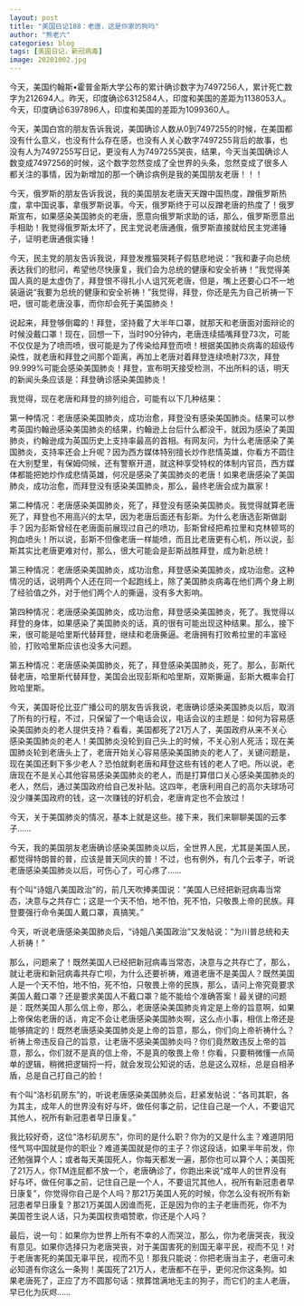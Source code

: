 ```yaml
---
layout: post
title: "美国日记188：老唐，这是你家的狗吗"
author: "熊老六"
categories: blog
tags: [美国日记，新冠病毒]
image: 20201002.jpg
---
```

今天，美国约翰斯•霍普金斯大学公布的累计确诊数字为7497256人，累计死亡数字为212694人。昨天，印度确诊6312584人，印度和美国的差距为1138053人。今天，印度确诊6397896人，印度和美国的差距为1099360人。

今天，美国白宫的朋友告诉我说，美国确诊人数从0到7497255的时候，在美国都没有什么意义，也没有什么存在感，也没有人关心数字7497255背后的故事，也没有人为7497255写日记，更没有人为7497255哭丧，结果，今天当美国确诊人数变成7497256的时候，这个数字忽然变成了全世界的头条，忽然变成了很多人都关注的事情，因为新增加的那一个确诊病例是我的美国朋友老唐！！！

今天，俄罗斯的朋友告诉我说，我的美国朋友老唐天天蹭中国热度，蹭俄罗斯热度，拿中国说事，拿俄罗斯说事。今天，俄罗斯终于可以反蹭老唐的热度了！俄罗斯宣布，如果感染美国肺炎的老唐，愿意向俄罗斯求助的话，那么，俄罗斯愿意出手相助！我觉得俄罗斯太坏了，民主党说老唐通俄，俄罗斯直接就给民主党递锤子，证明老唐通俄实锤！

今天，民主党的朋友告诉我说，拜登发推猫哭耗子假慈悲地说：“我和妻子向总统表达我们的慰问，希望他尽快康复，我们会为总统的健康和安全祈祷！”我觉得美国人真的是太虚伪了，拜登恨不得扎小人诅咒死老唐，但是，嘴上还要心口不一地装逼说“我要为总统的健康和安全祈祷！”我觉得，拜登，你还是先为自己祈祷一下吧，很可能老唐没事，而你却会死于美国肺炎！

说起来，拜登够倒霉的！拜登，坚持戴了大半年口罩，就那天和老唐面对面辩论的时候没戴口罩！现在，回想一下，当时90分钟内，老唐连续插嘴拜登73次，可能不仅仅是为了喷而喷，很可能是为了传染给拜登而喷！根据美国肺炎病毒的超级传染性，就老唐和拜登之间那个距离，再加上老唐对着拜登连续喷射73次，拜登99.999%可能会感染美国肺炎！拜登，宣布明天接受检测，不出所料的话，明天的新闻头条应该是：拜登确诊感染美国肺炎！

我觉得，现在老唐和拜登的排列组合，可能有以下几种结果：

第一种情况：老唐感染美国肺炎，成功治愈，拜登没有感染美国肺炎。结果可以参考英国约翰逊感染美国肺炎的结果，约翰逊上台后什么都没干，就因为感染了美国肺炎，约翰逊成为英国历史上支持率最高的首相。有网友问，为什么老唐感染了美国肺炎，支持率还会上升呢？因为西方媒体特别擅长炒作悲情英雄，你看方不圆住在大别墅里，有保姆伺候，还有警察开道，就这种享受特权的体制内官员，西方媒体都能把她炒作成悲情英雄，何况是感染了美国肺炎的老唐！如果老唐感染了美国肺炎，成功治愈，而拜登没有感染美国肺炎，那么，最终老唐会成为赢家！

第二种情况：老唐感染美国肺炎，死了，拜登没有感染美国肺炎。我觉得就算老唐死了，拜登也不用高兴的太早，因为老唐后面还有彭斯。为什么老唐选彭斯做副手？因为彭斯曾经在老唐面前展现过自己的喷功，彭斯曾经把希拉里和克林顿骂的狗血喷头！所以说，彭斯不但像老唐一样能喷，而且比老唐更有心机，所以说，彭斯其实比老唐更难对付，那么，很大可能会是彭斯战胜拜登，成为新总统！

第三种情况：老唐感染美国肺炎，成功治愈，拜登感染美国肺炎，成功治愈。这种情况的话，说明两个人还在同一个起跑线上，除了美国肺炎病毒在他们两个身上刷了经验值之外，对于他们两个人的撕逼，没有多大影响。

第四种情况：老唐感染美国肺炎，成功治愈，拜登感染美国肺炎，死了。我觉得以拜登的身体，如果感染了美国肺炎的话，真的很有可能出现这种结果。那么，接下来，很可能是哈里斯代替拜登，继续和老唐撕逼。老唐拥有打败希拉里的丰富经验，打败哈里斯应该也没多大问题。

第五种情况：老唐感染美国肺炎，死了，拜登感染美国肺炎，死了。那么，彭斯代替老唐，哈里斯代替拜登，美国会出现彭斯和哈里斯，双斯撕逼，彭斯大概率会打败哈里斯。

今天，美国哥伦比亚广播公司的朋友告诉我说，老唐确诊感染美国肺炎以后，取消了所有的行程，不过，只保留了一个电话会议，电话会议的主题是：如何为容易感染美国肺炎的老人提供支持？看看，美国都死了21万人了，美国政府从来不关心感染美国肺炎的老人！美国肺炎没轮到自己头上的时候，不关心别人死活；现在美国肺炎轮到老唐头上了，老唐开始关心容易感染美国肺炎的老人了，关键问题是，现在美国还剩下多少老人？恐怕就剩老唐和拜登这些有钱的老人了吧。所以说，老唐现在不是关心其他容易感染美国肺炎的老人，而是打算借口关心感染美国肺炎的老人，然后，通过美国政府给自己发补贴。这四年，老唐利用自己的高尔夫球场可没少赚美国政府的钱，这一次赚钱的好机会，老唐肯定也不会放过！

今天，关于美国肺炎的情况，基本上就是这些。接下来，我们来聊聊美国的云孝子……

今天，我的美国朋友老唐确诊感染美国肺炎以后，全世界人民，尤其是美国人民，都觉得特朗普的普，应该是普天同庆的普！不过，也有例外，有几个云孝子，听说老唐感染美国肺炎以后，可伤心了，可心疼了……

有个叫“诗姐八美国政治”的，前几天吹捧美国说：“美国人已经把新冠病毒当常态，决意与之共存亡；这是一个天不怕，地不怕，死不怕，只敬畏上帝的民族。拜登要强行命令美国人戴口罩，真搞笑。”

今天，听说老唐感染美国肺炎后，“诗姐八美国政治”又发帖说：“为川普总统和夫人祈祷！”

那么，问题来了！既然美国人已经把新冠病毒当常态，决意与之共存亡了，那么，就让老唐和新冠病毒共存亡呗，为什么还要祈祷，难道老唐不是美国人？既然美国人是一个天不怕，地不怕，死不怕，只敬畏上帝的民族，那么，请问上帝究竟要求美国人戴口罩？还是要求美国人不戴口罩？能不能给个准确答案！最关键的问题是：既然美国人那么信上帝，那么，老唐感染美国肺炎肯定是上帝的旨意啊，如果上帝保佑老唐的话，肯定不会让老唐感染美国肺炎啊，这么点小事，相信上帝还是能够搞定的！既然老唐感染美国肺炎是上帝的旨意，那么，你们向上帝祈祷什么？祈祷上帝违反自己的旨意，让老唐不感染美国肺炎吗？你们竟然敢违反上帝的旨意，那么，你们就不是真的信上帝，不是真的敬畏上帝！你看，只要稍微懂一点简单的逻辑，稍微把逻辑捋一捋，就会发现公知说的话，总是这么双标，总是自相矛盾，总是自己打自己的脸！

有个叫“洛杉矶房东”的，听说老唐感染美国肺炎后，赶紧发帖说：“各司其职，各为其主，成年人的世界没有好与坏，做任何事之前，记住自己是一个人，不要诅咒其他人，祝所有新冠患者早日康复。”

我比较好奇，这位“洛杉矶房东”，你司的是什么职？你为的又是什么主？难道阴阳怪气骂中国就是你的职业？难道美国就是你的主子？你这段话，如果半年前发，你还勉强算个人；或者每天美国死人，你每天都发一遍，那你也可以算个人；美国死了21万人，你TM连屁都不放一个，老唐确诊了，你跑出来说“成年人的世界没有好与坏，做任何事之前，记住自己是一个人，不要诅咒其他人，祝所有新冠患者早日康复”，你觉得你自己是个人吗？那21万美国人死的时候，你怎么没有祝所有新冠患者早日康复？那21万美国人因谁而死，正是因为你的主子老唐而死，你不为美国苍生说人话，只为美国权贵唱赞歌，你还是个人吗？

最后，说一句：如果你为世界上所有不幸的人而哭泣，那么，你为老唐哭丧，我没有意见。如果你选择只为老唐哭丧，对于美国害死的别国无辜平民，视而不见！对于老唐害死的美国无辜平民，视而不见！那我只能说：你把老唐当主子，老唐可未必知道有你这么一条狗！美国死了21万人，老唐都不在乎，更何况你这条狗。如果老唐死了，正应了方不圆那句话：殡葬馆满地无主的狗子，而它们的主人老唐，早已化为灰烬……​​​​